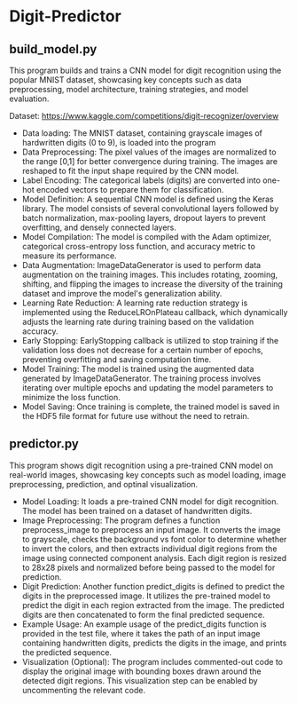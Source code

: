 # Digit-Predictor

## build_model.py
This program builds and trains a CNN model for digit recognition using the popular MNIST dataset, showcasing key concepts such as data preprocessing, model architecture, training strategies, and model evaluation.

Dataset: https://www.kaggle.com/competitions/digit-recognizer/overview
- Data loading: The MNIST dataset, containing grayscale images of hardwritten digits (0 to 9), is loaded into the program
- Data Preprocessing: The pixel values of the images are normalized to the range [0,1] for better convergence during training. The images are reshaped to fit the input shape required by the CNN model.
- Label Encoding: The categorical labels (digits) are converted into one-hot encoded vectors to prepare them for classification.
- Model Definition: A sequential CNN model is defined using the Keras library. The model consists of several convolutional layers followed by batch normalization, max-pooling layers, dropout layers to prevent overfitting, and densely connected layers.
- Model Compilation: The model is compiled with the Adam optimizer, categorical cross-entropy loss function, and accuracy metric to measure its performance.
- Data Augmentation: ImageDataGenerator is used to perform data augmentation on the training images. This includes rotating, zooming, shifting, and flipping the images to increase the diversity of the training dataset and improve the model's generalization ability.
- Learning Rate Reduction: A learning rate reduction strategy is implemented using the ReduceLROnPlateau callback, which dynamically adjusts the learning rate during training based on the validation accuracy.
- Early Stopping: EarlyStopping callback is utilized to stop training if the validation loss does not decrease for a certain number of epochs, preventing overfitting and saving computation time.
- Model Training: The model is trained using the augmented data generated by ImageDataGenerator. The training process involves iterating over multiple epochs and updating the model parameters to minimize the loss function.
- Model Saving: Once training is complete, the trained model is saved in the HDF5 file format for future use without the need to retrain.

## predictor.py
This program shows digit recognition using a pre-trained CNN model on real-world images, showcasing key concepts such as model loading, image preprocessing, prediction, and optinal visualization. 
- Model Loading: It loads a pre-trained CNN model for digit recognition. The model has been trained on a dataset of handwritten digits.
- Image Preprocessing: The program defines a function preprocess_image to preprocess an input image. It converts the image to grayscale, checks the background vs font color to determine whether to invert the colors, and then extracts individual digit regions from the image using connected component analysis. Each digit region is resized to 28x28 pixels and normalized before being passed to the model for prediction.
- Digit Prediction: Another function predict_digits is defined to predict the digits in the preprocessed image. It utilizes the pre-trained model to predict the digit in each region extracted from the image. The predicted digits are then concatenated to form the final predicted sequence.
- Example Usage: An example usage of the predict_digits function is provided in the test file, where it takes the path of an input image containing handwritten digits, predicts the digits in the image, and prints the predicted sequence.
- Visualization (Optional): The program includes commented-out code to display the original image with bounding boxes drawn around the detected digit regions. This visualization step can be enabled by uncommenting the relevant code.
